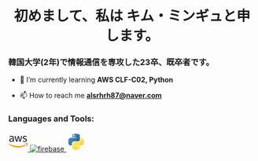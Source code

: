<h1 align="center">初めまして、私は キム・ミンギュと申します。</h1>
<h3 align="left side">韓国大学(2年)で情報通信を専攻した23卒、既卒者です。</h3>

- 🌱 I’m currently learning **AWS CLF-C02, Python**

- 📫 How to reach me **alsrhrh87@naver.com**


<p align="left">
</p>

<h3 align="left">Languages and Tools:</h3>
<p align="left"> <a href="https://aws.amazon.com" target="_blank" rel="noreferrer"> <img src="https://raw.githubusercontent.com/devicons/devicon/master/icons/amazonwebservices/amazonwebservices-original-wordmark.svg" alt="aws" width="40" height="40"/> </a> <a href="https://firebase.google.com/" target="_blank" rel="noreferrer"> <img src="https://www.vectorlogo.zone/logos/firebase/firebase-icon.svg" alt="firebase" width="40" height="40"/> </a> <a href="https://www.python.org" target="_blank" rel="noreferrer"> <img src="https://raw.githubusercontent.com/devicons/devicon/master/icons/python/python-original.svg" alt="python" width="40" height="40"/> </a> </p>
